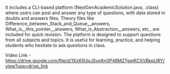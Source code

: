 It includes a CLI-based platform (NextGenAcademicSolution.java, .class) where users can post and answer any type of questions, with data stored in doubts and answers files.
Theory files like Difference_between_Stack_and_Queue__answers, What_is__this_pointer__answers, What_is_Abstraction__answers, etc., are included for quick revision.
The platform is designed to support questions from all subjects and topics.
It is useful for learning, practice, and helping students who hesitate to ask questions in class.

Video Link - https://drive.google.com/file/d/1Xz65UpJSvqXn0P48M2TgqiKCXVBkpURY/view?usp=drive_link
